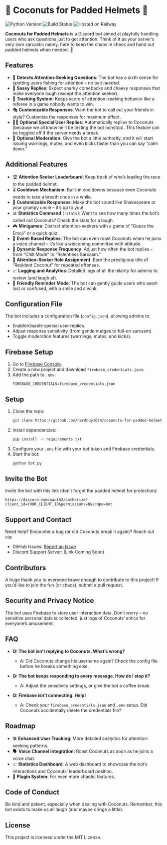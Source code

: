 
# 🥥 Coconuts for Padded Helmets 🥥

![Python Version](https://img.shields.io/badge/python-3.10%2B-blue)
![Build Status](https://img.shields.io/github/actions/workflow/status/nerdboy1024/coconuts-for-padded-helmets/build.yml)
![Hosted on Railway](https://img.shields.io/badge/hosted%20on-Railway-blueviolet)

**Coconuts for Padded Helmets** is a Discord bot aimed at playfully handling users who ask questions just to get attention. 
Think of it as your server’s very own sarcastic nanny, here to keep the chaos in check and hand out padded helmets when needed. 🥳

## Features

- 🚨 **Detects Attention-Seeking Questions**: The bot has a sixth sense for spotting users fishing for attention – no bait needed.
- 🤖 **Sassy Replies**: Expect snarky comebacks and cheeky responses that make everyone laugh (except the attention seeker).
- 📝 **Tracking System**: Keeps score of attention-seeking behavior like a referee in a game nobody wants to win.
- 🎭 **Customizable Responses**: Want the bot to call out your friends in style? Customize the responses for maximum effect.
- 🧑‍💬 **Optional Special User Replies**: Automatically replies to Coconuts (because we all know he’ll be testing the bot nonstop). This feature can be toggled off if the server needs a break.
- 🔨 **Optional Moderation**: Give the bot a little authority, and it will start issuing warnings, mutes, and even kicks faster than you can say “calm down.”

## Additional Features

- 🏆 **Attention Seeker Leaderboard**: Keep track of who’s leading the race to the padded helmet.
- ⏳ **Cooldown Mechanism**: Built-in cooldowns because even Coconuts needs to take a breath once in a while.
- 🎨 **Customizable Responses**: Make the bot sound like Shakespeare or your grumpy uncle – it’s up to you!
- 📊 **Statistics Command** (`!stats`): Want to see how many times the bot’s called out Coconuts? Check the stats for a laugh.
- 🎮 **Minigames**: Distract attention-seekers with a game of “Guess the Emoji” or a quick quiz.
- 🎉 **Event-Based Replies**: The bot can even roast Coconuts when he joins a voice channel – it’s like a welcoming committee with attitude.
- 🔧 **Dynamic Response Frequency**: Adjust how often the bot replies – from “Chill Mode” to “Relentless Sarcasm.”
- 🥥 **Attention-Seeker Role Assignment**: Earn the prestigious title of “Resident Coconut” for repeated offenses.
- 📈 **Logging and Analytics**: Detailed logs of all the hilarity for admins to review (and laugh at).
- 🤝 **Friendly Reminder Mode**: The bot can gently guide users who seem lost or confused, with a smile and a wink.

## Configuration File

The bot includes a configuration file (`config.json`), allowing admins to:
- Enable/disable special user replies.
- Adjust response sensitivity (from gentle nudges to full-on sarcasm).
- Toggle moderation features (warnings, mutes, and kicks).

## Firebase Setup

1. Go to [Firebase Console](https://console.firebase.google.com/).
2. Create a new project and download `firebase_credentials.json`.
3. Add the path to `.env`:
   ```
   FIREBASE_CREDENTIALS=firebase_credentials.json
   ```

## Setup

1. Clone the repo:
   ```bash
   git clone https://github.com/nerdboy1024/coconuts-for-padded-helmets.git
   ```
2. Install dependencies:
   ```bash
   pip install -r requirements.txt
   ```
3. Configure your `.env` file with your bot token and Firebase credentials.
4. Start the bot:
   ```bash
   python bot.py
   ```

## Invite the Bot

Invite the bot with this link (don’t forget the padded helmet for protection):
```
https://discord.com/oauth2/authorize?client_id=YOUR_CLIENT_ID&permissions=8&scope=bot
```

## Support and Contact

Need help? Encounter a bug (or did Coconuts break it again)? Reach out via:
- GitHub Issues: [Report an Issue](https://github.com/nerdboy1024/coconuts-for-padded-helmets/issues)
- Discord Support Server: (Link Coming Soon)

## Contributors

A huge thank you to everyone brave enough to contribute to this project! If you’d like to join the fun (or chaos), submit a pull request.

## Security and Privacy Notice

The bot uses Firebase to store user interaction data. Don’t worry – no sensitive personal data is collected, just logs of Coconuts’ antics for everyone’s amusement.

## FAQ

- **Q: The bot isn’t replying to Coconuts. What’s wrong?**
  - A: Did Coconuts change his username again? Check the config file before he breaks something else.

- **Q: The bot keeps responding to every message. How do I stop it?**
  - A: Adjust the sensitivity settings, or give the bot a coffee break.

- **Q: Firebase isn’t connecting. Help!**
  - A: Check your `firebase_credentials.json` and `.env` setup. Did Coconuts accidentally delete the credentials file?

## Roadmap

- 🛠️ **Enhanced User Tracking**: More detailed analytics for attention-seeking patterns.
- 🗣️ **Voice Channel Integration**: Roast Coconuts as soon as he joins a voice chat.
- 📈 **Statistics Dashboard**: A web dashboard to showcase the bot’s interactions and Coconuts’ leaderboard position.
- 🧩 **Plugin System**: For even more chaotic features.

## Code of Conduct

Be kind and patient, especially when dealing with Coconuts. Remember, this bot exists to make us all laugh (and maybe cringe a little).

## License

This project is licensed under the MIT License.
